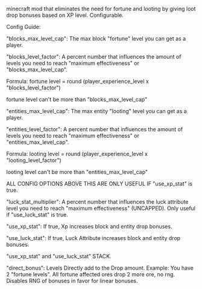 minecraft mod that eliminates the need for fortune and looting by giving loot drop bonuses based on XP level. Configurable.

Config Guide:

"blocks_max_level_cap": The max block "fortune" level you can get as
a player.

"blocks_level_factor": A percent number that influences the amount of levels
you need to reach "maximum effectiveness" or "blocks_max_level_cap".

Formula: fortune level = round (player_experience_level x "blocks_level_factor")

fortune level can't be more than "blocks_max_level_cap"


"entities_max_level_cap": The max entity "looting" level you can get as
a player.


"entities_level_factor": A percent number that influences the amount of levels
you need to reach "maximum effectiveness" or "entities_max_level_cap".

Formula: looting level = round (player_experience_level x "looting_level_factor")

looting level can't be more than "entities_max_level_cap"

ALL CONFIG OPTIONS ABOVE THIS ARE ONLY USEFUL IF "use_xp_stat" is true.


"luck_stat_multiplier": A percent number that influences the luck attribute level
you need to reach "maximum effectiveness" (UNCAPPED).
Only useful if "use_luck_stat" is true.


"use_xp_stat": If true, Xp increases block and entity drop bonuses.


"use_luck_stat": If true, Luck Attribute increases block and entity drop bonuses.

"use_xp_stat" and "use_luck_stat" STACK.


"direct_bonus": Levels Directly add to the Drop amount.
Example: You have 2 "fortune levels". All fortune affected ores drop 2 more ore, no rng.
Disables RNG of bonuses in favor for linear bonuses.